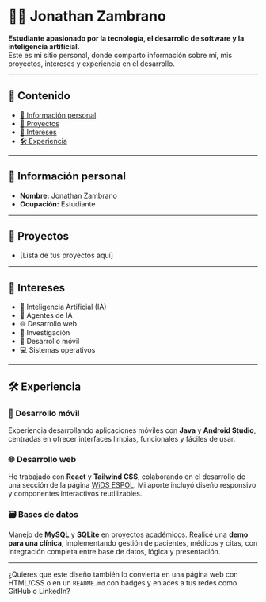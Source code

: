 # 👨‍💻 Jonathan Zambrano

**Estudiante apasionado por la tecnología, el desarrollo de software y la inteligencia artificial.**  
Este es mi sitio personal, donde comparto información sobre mí, mis proyectos, intereses y experiencia en el desarrollo.

---

## 📂 Contenido

- [📌 Información personal](#-información-personal)
- [🚀 Proyectos](#-proyectos)
- [🎯 Intereses](#-intereses)
- [🛠️ Experiencia](#-experiencia)

---

## 📌 Información personal

- **Nombre:** Jonathan Zambrano  
- **Ocupación:** Estudiante

---

## 🚀 Proyectos

- [Lista de tus proyectos aquí]

---

## 🎯 Intereses

- 🤖 Inteligencia Artificial (IA)  
- 🧠 Agentes de IA  
- 🌐 Desarrollo web  
- 🔬 Investigación  
- 📱 Desarrollo móvil  
- 💻 Sistemas operativos

---

## 🛠️ Experiencia

### 📱 Desarrollo móvil

Experiencia desarrollando aplicaciones móviles con **Java** y **Android Studio**, centradas en ofrecer interfaces limpias, funcionales y fáciles de usar.

### 🌐 Desarrollo web

He trabajado con **React** y **Tailwind CSS**, colaborando en el desarrollo de una sección de la página [WiDS ESPOL](https://wids.espol.edu.ec/). Mi aporte incluyó diseño responsivo y componentes interactivos reutilizables.

### 🗃️ Bases de datos

Manejo de **MySQL** y **SQLite** en proyectos académicos. Realicé una **demo para una clínica**, implementando gestión de pacientes, médicos y citas, con integración completa entre base de datos, lógica y presentación.

---

¿Quieres que este diseño también lo convierta en una página web con HTML/CSS o en un `README.md` con badges y enlaces a tus redes como GitHub o LinkedIn?

